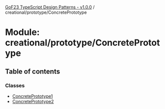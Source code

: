 [GoF23 TypeScript Design Patterns - v1.0.0](../README.md) / creational/prototype/ConcretePrototype

# Module: creational/prototype/ConcretePrototype

## Table of contents

### Classes

- [ConcretePrototype1](../classes/creational_prototype_ConcretePrototype.ConcretePrototype1.md)
- [ConcretePrototype2](../classes/creational_prototype_ConcretePrototype.ConcretePrototype2.md)

